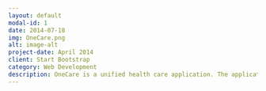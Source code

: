 ```yaml
---
layout: default
modal-id: 1
date: 2014-07-18
img: OneCare.png
alt: image-alt
project-date: April 2014
client: Start Bootstrap
category: Web Development
description: OneCare is a unified health care application. The application provides: Text reminders for refills and daily prescription dosage. Google maps API for nearest pharmacies. Machine Learning algorithm for specialist recommendations based off user inputted symptoms.
---
```

